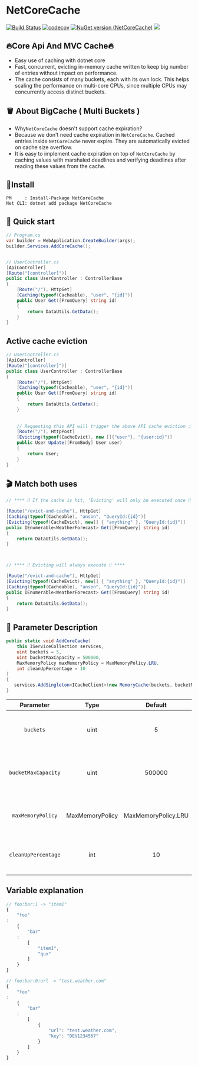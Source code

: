 # NetCoreCache

[![Build Status](https://github.com/sj-distributor/core-cache//actions/workflows/build.yml/badge.svg?branch=master)](https://github.com/sj-distributor/core-cache/actions?query=branch%3Amaster)
[![codecov](https://codecov.io/gh/sj-distributor/core-cache/branch/master/graph/badge.svg?token=ELTCS7STTN)](https://codecov.io/gh/sj-distributor/core-cache)
[![NuGet version (NetCoreCache)](https://img.shields.io/nuget/v/NetCoreCache.svg?style=flat-square)](https://www.nuget.org/packages/NetCoreCache/)
![](https://img.shields.io/badge/license-MIT-green)

## 🔥Core Api And MVC Cache🔥

* Easy use of caching with dotnet core
* Fast, concurrent, evicting in-memory cache written to keep big number of entries without impact on performance.
* The cache consists of many buckets, each with its own lock. This helps scaling the performance on multi-core CPUs,
  since multiple CPUs may concurrently access distinct buckets.

## 🪣 About BigCache ( Multi Buckets )

* Why`NetCoreCache` doesn't support cache expiration?
* Because we don't need cache expiration in `NetCoreCache`. Cached entries inside `NetCoreCache` never expire. They are
  automatically evicted on cache size overflow.
* It is easy to implement cache expiration on top of `NetCoreCache` by caching values with marshaled deadlines and
  verifying deadlines after reading these values from the cache.

## 🤟Install

```
PM     : Install-Package NetCoreCache
Net CLI: dotnet add package NetCoreCache
```

## 🚀 Quick start

```c#
// Program.cs
var builder = WebApplication.CreateBuilder(args);
builder.Services.AddCoreCache();


// UserController.cs
[ApiController]
[Route("[controller]")]
public class UserController : ControllerBase
{
    [Route("/"), HttpGet]
    [Caching(typeof(Cacheable), "user", "{id}")]
    public User Get([FromQuery] string id)
    {
        return DataUtils.GetData();
    }
}
```

## Active cache eviction

```c#
// UserController.cs
[ApiController]
[Route("[controller]")]
public class UserController : ControllerBase
{
    [Route("/"), HttpGet]
    [Caching(typeof(Cacheable), "user", "{id}")]
    public User Get([FromQuery] string id)
    {
        return DataUtils.GetData();
    }
 
 
    // Requesting this API will trigger the above API cache eviction 👆🏻👆🏻👆🏻
    [Route("/"), HttpPost]
    [Evicting(typeof(CacheEvict), new []{"user"}, "{user:id}")]
    public User Update([FromBody] User user)
    {
        return User;
    }   
}

```

## 🎬 ️️Match both uses

```c#
// **** ‼️ If the cache is hit, 'Evicting' will only be executed once ‼️ ****

[Route("/evict-and-cache"), HttpGet]
[Caching(typeof(Cacheable), "anson", "QueryId:{id}")]
[Evicting(typeof(CacheEvict), new[] { "anything" }, "QueryId:{id}")]
public IEnumerable<WeatherForecast> Get([FromQuery] string id)
{
    return DataUtils.GetData();
}



// **** ‼️ Evicting will always execute ‼️ ****

[Route("/evict-and-cache"), HttpGet]
[Evicting(typeof(CacheEvict), new[] { "anything" }, "QueryId:{id}")]
[Caching(typeof(Cacheable), "anson", "QueryId:{id}")]
public IEnumerable<WeatherForecast> Get([FromQuery] string id)
{
    return DataUtils.GetData();
}
```


## 🎃 Parameter Description

```c#
public static void AddCoreCache(
    this IServiceCollection services,
    uint buckets = 5,                 
    uint bucketMaxCapacity = 500000,
    MaxMemoryPolicy maxMemoryPolicy = MaxMemoryPolicy.LRU,
    int cleanUpPercentage = 10
)
{
   services.AddSingleton<ICacheClient>(new MemoryCache(buckets, bucketMaxCapacity, MaxMemoryPolicy.LRU, cleanUpPercentage));
}
```

|                          Parameter                           | Type |       Default       | Require | Explain                                                                  |
|:------------------------------------------------------------:|:----:|:-------------------:|:-------:|--------------------------------------------------------------------------|
|                          `buckets`                           | uint |          5          |  false  | The number of containers to store the cache, up to 128                   |
|                     `bucketMaxCapacity`                      | uint |       500000        |  false  | The capacity of each barrel, it is recommended that 500,000 ~ 1,000,000  |
|                      `maxMemoryPolicy`                       | MaxMemoryPolicy | MaxMemoryPolicy.LRU |  false  | LRU = Least Recently Used , TTL = Time To Live, Or RANDOM                |
|                     `cleanUpPercentage`                      | int |         10          |  false  | After the capacity is removed, the percentage deleted                    |  

## Variable explanation

```js
// foo:bar:1 -> "item1"
{
    "foo"
:
    {
        "bar"
    :
        [
            "item1",
            "qux"
        ]
    }
}

// foo:bar:0:url -> "test.weather.com"
{
    "foo"
:
    {
        "bar"
    :
        [
            {
                "url": "test.weather.com",
                "key": "DEV1234567"
            }
        ]
    }
}
```
